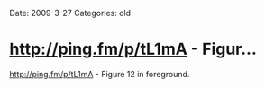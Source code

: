 Date: 2009-3-27
Categories: old

# http://ping.fm/p/tL1mA - Figur...

<a href="http://ping.fm/p/tL1mA" rel="nofollow">http://ping.fm/p/tL1mA</a> - Figure 12 in foreground.

